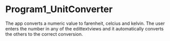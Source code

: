# Program1_UnitConverter

The app converts a numeric value to farenheit, celcius and kelvin. The user enters the number in any of the edittextviews and it automatically converts the others to the correct conversion.
